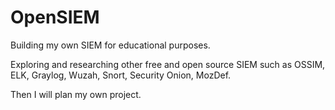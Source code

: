 # OpenSIEM
Building my own SIEM for educational purposes.

Exploring and researching other free and open source SIEM such as OSSIM, ELK, Graylog, Wuzah, Snort, Security Onion, MozDef.

Then I will plan my own project.
